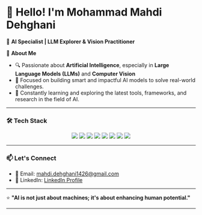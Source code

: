 # 👋 **Hello! I'm Mohammad Mahdi Dehghani**

🚀 **AI Specialist | LLM Explorer & Vision Practitioner**

🌟 **About Me**

* 🔍 Passionate about **Artificial Intelligence**, especially in **Large Language Models (LLMs)** and **Computer Vision**
* 🎯 Focused on building smart and impactful AI models to solve real-world challenges.
* 🌱 Constantly learning and exploring the latest tools, frameworks, and research in the field of AI.

---

### 🛠️ **Tech Stack**

<p align="center">
  <img src="https://img.shields.io/badge/Python-3776AB?style=for-the-badge&logo=python&logoColor=white" />
  <img src="https://img.shields.io/badge/PyTorch-EE4C2C?style=for-the-badge&logo=pytorch&logoColor=white" />
  <img src="https://img.shields.io/badge/Keras-D00000?style=for-the-badge&logo=keras&logoColor=white" />
  <img src="https://img.shields.io/badge/HuggingFace-FFD21F?style=for-the-badge&logo=huggingface&logoColor=black" />
  <img src="https://img.shields.io/badge/Jupyter-F37626?style=for-the-badge&logo=jupyter&logoColor=white" />
  <img src="https://img.shields.io/badge/YOLO-1D66FF?style=for-the-badge&logo=yolo&logoColor=white" />
  <img src="https://img.shields.io/badge/NumPy-013243?style=for-the-badge&logo=numpy&logoColor=white" />
  <img src="https://img.shields.io/badge/Pandas-150458?style=for-the-badge&logo=pandas&logoColor=white" />
</p>

---

### 📫 **Let's Connect**

* 💌 Email: [mahdi.dehghani1426@gmail.com](mailto:mahdi.dehghani1426@gmail.com)
* 💼 LinkedIn: [LinkedIn Profile](https://linkedin.com/in/mmd1426)

---

⭐ **"AI is not just about machines; it's about enhancing human potential."**

---
